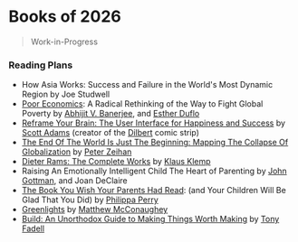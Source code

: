 # Books of 2026

> Work-in-Progress


### Reading Plans

- How Asia Works: Success and Failure in the World's Most Dynamic Region by Joe Studwell
- [Poor Economics](https://en.wikipedia.org/wiki/Poor_Economics): A Radical Rethinking of the Way to Fight Global Poverty by [Abhijit V. Banerjee](https://en.wikipedia.org/wiki/Abhijit_Banerjee),  and [Esther Duflo](https://en.wikipedia.org/wiki/Esther_Duflo)
- [Reframe Your Brain: The User Interface for Happiness and Success](https://www.amazon.com/dp/B0CFWMH8RB) by [Scott Adams](https://en.wikipedia.org/wiki/Scott_Adams) (creator of the [Dilbert](https://en.wikipedia.org/wiki/Dilbert) comic strip)
- [The End Of The World Is Just The Beginning: Mapping The Collapse Of Globalization](https://en.wikipedia.org/wiki/The_End_of_the_World_is_just_the_Beginning) by [Peter Zeihan](https://en.wikipedia.org/wiki/Peter_Zeihan)
- [Dieter Rams: The Complete Works](https://www.amazon.com/Dieter-Rams-Complete-Klaus-Klemp/dp/1838661530/) by [Klaus Klemp](https://de.wikipedia.org/wiki/Klaus_Klemp)
- Raising An Emotionally Intelligent Child The Heart of Parenting by [John Gottman](https://en.wikipedia.org/wiki/John_Gottman), and Joan DeClaire
- [The Book You Wish Your Parents Had Read](https://www.amazon.com/Book-Wish-Your-Parents-Read/dp/1984879553): (and Your Children Will Be Glad That You Did) by [Philippa Perry](https://en.wikipedia.org/wiki/Philippa_Perry)
- [Greenlights](https://greenlights.com) by [Matthew McConaughey](https://en.wikipedia.org/wiki/Matthew_McConaughey)
- [Build: An Unorthodox Guide to Making Things Worth Making](https://www.amazon.com/Build-Unorthodox-Guide-Making-Things/dp/0063046067/) by [Tony Fadell](https://en.wikipedia.org/wiki/Tony_Fadell)